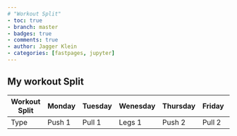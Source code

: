 ```yaml
---
# "Workout Split"
- toc: true
- branch: master
- badges: true
- comments: true
- author: Jagger Klein
- categories: [fastpages, jupyter]
---
```

## My workout Split



| **Workout Split** |       Monday      |      Tuesday      |     Wenesday      |     Thursday      |      Friday       |     Saturday      |      Sunday       |
|    -----------    |    -----------    |    -----------    |    -----------    |    -----------    |    -----------    |    -----------    |    -----------    |
|        Type       |       Push 1      |      Pull 1       |       Legs 1      |      Push 2       |      Pull 2       |      Legs 2       |       Rest        |